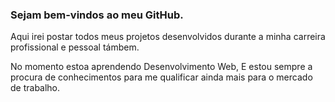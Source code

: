 ### Sejam bem-vindos ao meu GitHub.
Aqui irei postar todos meus projetos desenvolvidos durante a minha carreira profissional e pessoal támbem.

No momento estoa aprendendo Desenvolvimento Web, E estou sempre a procura de conhecimentos para me qualificar
ainda mais para o mercado de trabalho.

<!--
**ClaytonJR18/ClaytonJR18** is a ✨ _special_ ✨ repository because its `README.md` (this file) appears on your GitHub profile.

Here are some ideas to get you started:

- 🔭 I’m currently working on ...
- 🌱 I’m currently learning ...
- 👯 I’m looking to collaborate on ...
- 🤔 I’m looking for help with ...
- 💬 Ask me about ...
- 📫 How to reach me: ...
- 😄 Pronouns: ...
- ⚡ Fun fact: ...
-->

